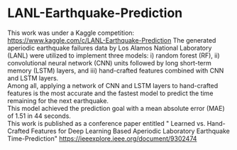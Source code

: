 # LANL-Earthquake-Prediction
This work was under a Kaggle competition: https://www.kaggle.com/c/LANL-Earthquake-Prediction The generated aperiodic earthquake failures data by Los Alamos National Laboratory (LANL) were utilized to implement three models: i) random forest (RF), ii) convolutional neural network (CNN) units followed by long short-term memory (LSTM) layers, and iii) hand-crafted features combined with CNN and LSTM layers. <br/>
Among all, applying a network of CNN and LSTM layers to hand-crafted features is the most accurate and the fastest model to predict the time remaining for the next earthquake. <br/>
This model achieved the prediction goal with a mean absolute error (MAE) of 1.51 in 44 seconds. <br/>
This work is published as a conference paper entitled " Learned vs. Hand-Crafted Features for Deep Learning Based Aperiodic Laboratory Earthquake Time-Prediction" https://ieeexplore.ieee.org/document/9302474